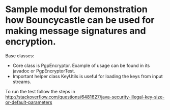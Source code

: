 # Sample modul for demonstration how Bouncycastle can be used for making message signatures and encryption.

Base classes:
* Core class is PgpEncryptor. Example of usage can be found in its javadoc or PgpEncryptorTest.
* Important helper class KeyUtils is useful for loading the keys from input streams.

To run the test follow the steps in http://stackoverflow.com/questions/6481627/java-security-illegal-key-size-or-default-parameters
